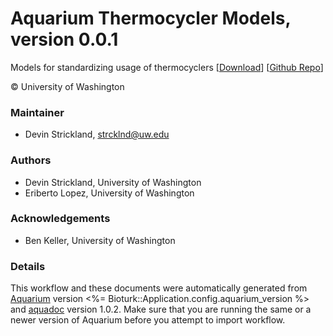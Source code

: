 # Aquarium Thermocycler Models, version 0.0.1

Models for standardizing usage of thermocyclers [[Download](aq-thermocyclers.aq)] [[Github Repo](https://github.com/klavinslab/aq-thermocyclers)]

&copy; University of Washington


### Maintainer
- Devin Strickland, <strcklnd@uw.edu>

### Authors
  - Devin Strickland, University of Washington
  - Eriberto Lopez, University of Washington

### Acknowledgements
  - Ben Keller, University of Washington

### Details
This workflow and these documents were automatically generated from
[Aquarium](http://www.aquarium.bio) version <%= Bioturk::Application.config.aquarium_version %> and
[aquadoc](https://github.com/klavinslab/aquadoc) version 1.0.2.
Make sure that you are running the same or a newer version of Aquarium before you attempt to
import workflow.
